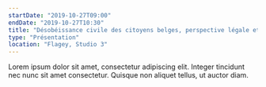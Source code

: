 ```yaml
---
startDate: "2019-10-27T09:00"
endDate: "2019-10-27T10:30"
title: "Désobéissance civile des citoyens belges, perspective légale et jurisprudence"
type: "Présentation"
location: "Flagey, Studio 3"
---
```

Lorem ipsum dolor sit amet, consectetur adipiscing elit. Integer tincidunt nec nunc sit amet consectetur. Quisque non aliquet tellus, ut auctor diam.
